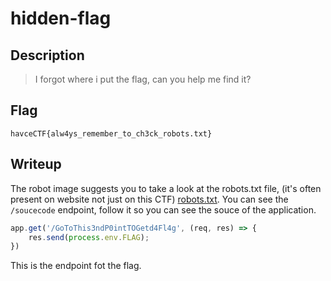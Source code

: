 # hidden-flag
## Description
> I forgot where i put the flag, can you help me find it?

## Flag
`havceCTF{alw4ys_remember_to_ch3ck_robots.txt}`

## Writeup
The robot image suggests you to take a look at the robots.txt file, (it's often present on website not just on this CTF) [robots.txt](https://it.wikipedia.org/wiki/Protocollo_di_esclusione_robot). You can see the `/soucecode` endpoint, follow it so you can see the souce of the application.

``` javascript
app.get('/GoToThis3ndP0intTOGetd4Fl4g', (req, res) => {
    res.send(process.env.FLAG);
})
```
This is the endpoint fot the flag.